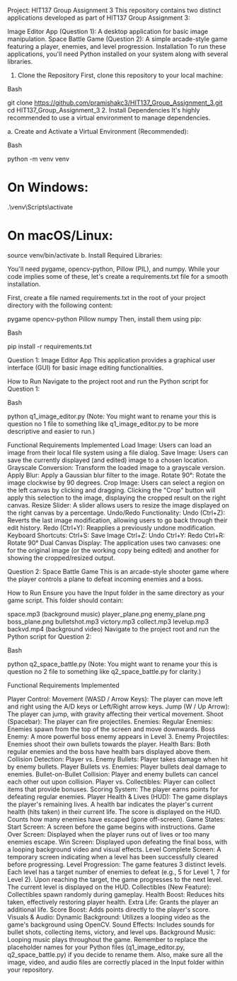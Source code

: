 Project: HIT137 Group Assignment 3
This repository contains two distinct applications developed as part of HIT137 Group Assignment 3:

Image Editor App (Question 1): A desktop application for basic image manipulation.
Space Battle Game (Question 2): A simple arcade-style game featuring a player, enemies, and level progression.
Installation
To run these applications, you'll need Python installed on your system along with several libraries.

1. Clone the Repository
First, clone this repository to your local machine:

Bash

git clone https://github.com/pramishakc3/HIT137_Group_Assignment_3.git
cd HIT137_Group_Assignment_3
2. Install Dependencies
It's highly recommended to use a virtual environment to manage dependencies.

a. Create and Activate a Virtual Environment (Recommended):

Bash

python -m venv venv
# On Windows:
.\venv\Scripts\activate
# On macOS/Linux:
source venv/bin/activate
b. Install Required Libraries:

You'll need pygame, opencv-python, Pillow (PIL), and numpy. While your code implies some of these, let's create a requirements.txt file for a smooth installation.

First, create a file named requirements.txt in the root of your project directory with the following content:

pygame
opencv-python
Pillow
numpy
Then, install them using pip:

Bash

pip install -r requirements.txt

Question 1: Image Editor App
This application provides a graphical user interface (GUI) for basic image editing functionalities.

How to Run
Navigate to the project root and run the Python script for Question 1:

Bash

python q1_image_editor.py
(Note: You might want to rename your this is question no 1 file to something like q1_image_editor.py to be more descriptive and easier to run.)

Functional Requirements Implemented
Load Image: Users can load an image from their local file system using a file dialog.
Save Image: Users can save the currently displayed (and edited) image to a chosen location.
Grayscale Conversion: Transform the loaded image to a grayscale version.
Apply Blur: Apply a Gaussian blur filter to the image.
Rotate 90°: Rotate the image clockwise by 90 degrees.
Crop Image:
Users can select a region on the left canvas by clicking and dragging.
Clicking the "Crop" button will apply this selection to the image, displaying the cropped result on the right canvas.
Resize Slider: A slider allows users to resize the image displayed on the right canvas by a percentage.
Undo/Redo Functionality:
Undo (Ctrl+Z): Reverts the last image modification, allowing users to go back through their edit history.
Redo (Ctrl+Y): Reapplies a previously undone modification.
Keyboard Shortcuts:
Ctrl+S: Save Image
Ctrl+Z: Undo
Ctrl+Y: Redo
Ctrl+R: Rotate 90°
Dual Canvas Display: The application uses two canvases: one for the original image (or the working copy being edited) and another for showing the cropped/resized output.


Question 2: Space Battle Game
This is an arcade-style shooter game where the player controls a plane to defeat incoming enemies and a boss.

How to Run
Ensure you have the Input folder in the same directory as your game script. This folder should contain:

space.mp3 (background music)
player_plane.png
enemy_plane.png
boss_plane.png
bulletshot.mp3
victory.mp3
collect.mp3
levelup.mp3
backvd.mp4 (background video)
Navigate to the project root and run the Python script for Question 2:

Bash

python q2_space_battle.py
(Note: You might want to rename your this is question no 2 file to something like q2_space_battle.py for clarity.)

Functional Requirements Implemented

Player Control:
Movement (WASD / Arrow Keys): The player can move left and right using the A/D keys or Left/Right arrow keys.
Jump (W / Up Arrow): The player can jump, with gravity affecting their vertical movement.
Shoot (Spacebar): The player can fire projectiles.
Enemies:
Regular Enemies: Enemies spawn from the top of the screen and move downwards.
Boss Enemy: A more powerful boss enemy appears in Level 3.
Enemy Projectiles: Enemies shoot their own bullets towards the player.
Health Bars: Both regular enemies and the boss have health bars displayed above them.
Collision Detection:
Player vs. Enemy Bullets: Player takes damage when hit by enemy bullets.
Player Bullets vs. Enemies: Player bullets deal damage to enemies.
Bullet-on-Bullet Collision: Player and enemy bullets can cancel each other out upon collision.
Player vs. Collectibles: Player can collect items that provide bonuses.
Scoring System: The player earns points for defeating regular enemies.
Player Health & Lives (HUD):
The game displays the player's remaining lives.
A health bar indicates the player's current health (hits taken) in their current life.
The score is displayed on the HUD.
Counts how many enemies have escaped (gone off-screen).
Game States:
Start Screen: A screen before the game begins with instructions.
Game Over Screen: Displayed when the player runs out of lives or too many enemies escape.
Win Screen: Displayed upon defeating the final boss, with a looping background video and visual effects.
Level Complete Screen: A temporary screen indicating when a level has been successfully cleared before progressing.
Level Progression:
The game features 3 distinct levels.
Each level has a target number of enemies to defeat (e.g., 5 for Level 1, 7 for Level 2).
Upon reaching the target, the game progresses to the next level.
The current level is displayed on the HUD.
Collectibles (New Feature):
Collectibles spawn randomly during gameplay.
Health Boost: Reduces hits taken, effectively restoring player health.
Extra Life: Grants the player an additional life.
Score Boost: Adds points directly to the player's score.
Visuals & Audio:
Dynamic Background: Utilizes a looping video as the game's background using OpenCV.
Sound Effects: Includes sounds for bullet shots, collecting items, victory, and level ups.
Background Music: Looping music plays throughout the game.
Remember to replace the placeholder names for your Python files (q1_image_editor.py, q2_space_battle.py) if you decide to rename them. Also, make sure all the image, video, and audio files are correctly placed in the Input folder within your repository.
